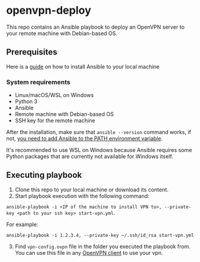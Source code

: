 # openvpn-deploy

This repo contains an Ansible playbook to deploy an OpenVPN server to your remote machine with Debian-based OS.

## Prerequisites

Here is a [guide](https://docs.ansible.com/ansible/latest/installation_guide/intro_installation.html) on how to install Ansible to your local machine

### System requirements
* Linux/macOS/WSL on Windows
* Python 3
* Ansible
* Remote machine with Debian-based OS
* SSH key for the remote machine

After the installation, make sure that `ansible --version` command works, if not, [you need to add Ansible to the PATH environment variable](https://stackoverflow.com/questions/45821068/why-cant-i-find-ansible-when-i-install-it-using-setup-py).

It's recommended to use WSL on Windows because Ansible requires some Python packages that are currently not available for Windows itself.

## Executing playbook

1. Clone this repo to your local machine or download its content.
2. Start playbook execution with the following command:

`ansible-playbook -i <IP of the machine to install VPN to>, --private-key <path to your ssh key> start-vpn.yml`.

For example:

`ansible-playbook -i 1.2.3.4, --private-key ~/.ssh/id_rsa start-vpn.yml`

3. Find `vpn-config.ovpn` file in the folder you executed the playbook from. You can use this file in any [OpenVPN client](https://openvpn.net/vpn-client/) to use your vpn. 
